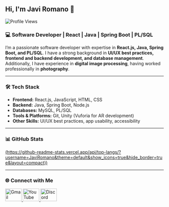 ## Hi, I'm Javi Romano 👋  
<div align="left">  
<img src="https://komarev.com/ghpvc/?username=JaviRomano&label=Profile%20views&color=0e75b6&style=flat" alt="Profile Views" />  
</div>

### 💻 Software Developer | React | Java | Spring Boot | PL/SQL  
I’m a passionate software developer with expertise in **React.js, Java, Spring Boot, and PL/SQL**. I have a strong background in **UI/UX best practices, frontend and backend development, and database management**.  
Additionally, I have experience in **digital image processing**, having worked professionally in **photography**.

---

### 🛠 Tech Stack  
- **Frontend:** React.js, JavaScript, HTML, CSS  
- **Backend:** Java, Spring Boot, Node.js  
- **Databases:** MySQL, PL/SQL  
- **Tools & Platforms:** Git, Unity (Vuforia for AR development)  
- **Other Skills:** UI/UX best practices, app usability, accessibility  

---

### 📊 GitHub Stats  
[(https://github-readme-stats.vercel.app/api/top-langs/?username=JaviRomano&theme=default&show_icons=true&hide_border=true&layout=compact))]()

---

### 🌐 Connect with Me  
<div align="left">  
  <a href="mailto:javiromanofotografia@gmail.com">
    <img src="https://raw.githubusercontent.com/maurodesouza/profile-readme-generator/master/src/assets/icons/social/gmail/default.svg" width="52" height="40" alt="Gmail" />
  </a> 
  <a href="https://www.youtube.com/channel/UC-b2fCszcUsN5wbL_KDIkbQ" target="_blank">
    <img src="https://raw.githubusercontent.com/maurodesouza/profile-readme-generator/master/src/assets/icons/social/youtube/default.svg" width="52" height="40" alt="YouTube" />
  </a>
  <a href="https://discord.com/users/jromano5855" target="_blank">
    <img src="https://raw.githubusercontent.com/maurodesouza/profile-readme-generator/master/src/assets/icons/social/discord/default.svg" width="52" height="40" alt="Discord" />
  </a>
</div>
